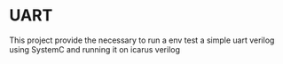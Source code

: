 # UART
This project provide the necessary to run a env test a simple uart verilog using SystemC and running it on icarus verilog
